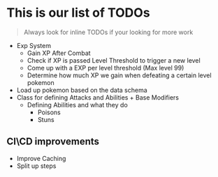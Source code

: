 # This is our list of TODOs

> Always look for inline TODOs if your looking for more work

* Exp System
    * Gain XP After Combat
    * Check if XP is passed Level Threshold to trigger a new level
    * Come up with a EXP per level threshold (Max level 99)
    * Determine how much XP we gain when defeating a certain level pokemon
* Load up pokemon based on the data schema
* Class for defining Attacks and Abilities + Base Modifiers
    * Defining Abilities and what they do
        * Poisons
        * Stuns

## CI\CD improvements

* Improve Caching
* Split up steps

